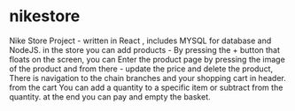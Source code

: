 # nikestore
Nike Store Project - written in React , includes MYSQL for database and NodeJS.
in the store you can add products - By pressing the + button that floats on the screen,
you can Enter the product page by pressing the image of the product and from there - update the price and delete the product,
There is navigation to the chain branches and your shopping cart in header.
from the cart You can add a quantity to a specific item or subtract from the quantity.
at the end you can pay and empty the basket.

